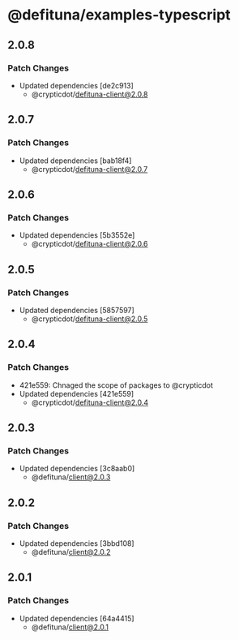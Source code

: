 # @defituna/examples-typescript

## 2.0.8

### Patch Changes

- Updated dependencies [de2c913]
  - @crypticdot/defituna-client@2.0.8

## 2.0.7

### Patch Changes

- Updated dependencies [bab18f4]
  - @crypticdot/defituna-client@2.0.7

## 2.0.6

### Patch Changes

- Updated dependencies [5b3552e]
  - @crypticdot/defituna-client@2.0.6

## 2.0.5

### Patch Changes

- Updated dependencies [5857597]
  - @crypticdot/defituna-client@2.0.5

## 2.0.4

### Patch Changes

- 421e559: Chnaged the scope of packages to @crypticdot
- Updated dependencies [421e559]
  - @crypticdot/defituna-client@2.0.4

## 2.0.3

### Patch Changes

- Updated dependencies [3c8aab0]
  - @defituna/client@2.0.3

## 2.0.2

### Patch Changes

- Updated dependencies [3bbd108]
  - @defituna/client@2.0.2

## 2.0.1

### Patch Changes

- Updated dependencies [64a4415]
  - @defituna/client@2.0.1
